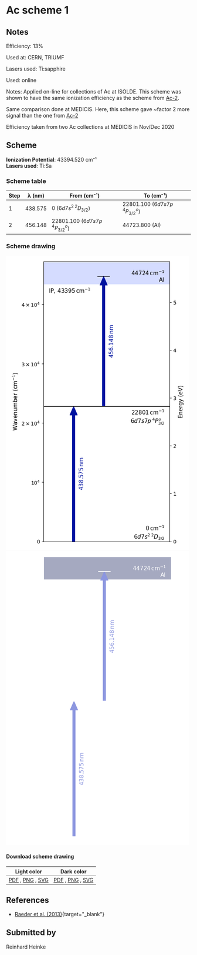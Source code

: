 # Ac scheme 1

## Notes

Efficiency: 13%

Used at: CERN, TRIUMF

Lasers used: Ti:sapphire

Used: online

Notes: Applied on-line for collections of Ac at ISOLDE. This scheme was shown to have the same ionization efficiency as the scheme from [Ac-2](../ac-002).

Same comparison done at MEDICIS. Here, this scheme gave ~factor 2 more signal than the one from [Ac-2](../ac-002)

Efficiency taken from two Ac collections at MEDICIS in Nov/Dec 2020





## Scheme

**Ionization Potential**: 43394.520 cm⁻¹  
**Lasers used**: Ti:Sa

### Scheme table

| Step | λ (nm)  |            From (cm⁻¹)            |             To (cm⁻¹)             |
| ---- | ------- | --------------------------------- | --------------------------------- |
| 1    | 438.575 | 0 ($6d7s^2\,^2D_{3/2}$)           | 22801.100 ($6d7s7p\,^4P_{3/2}^o$) |
| 2    | 456.148 | 22801.100 ($6d7s7p\,^4P_{3/2}^o$) | 44723.800 (AI)                    |


### Scheme drawing

![ac scheme, light mode](ac-001/ac-001-light.png#only-light)
![ac scheme, dark mode](ac-001/ac-001-dark-web.png#only-dark)

#### Download scheme drawing

|                                            Light color                                            |                                           Dark color                                           |
| ------------------------------------------------------------------------------------------------- | ---------------------------------------------------------------------------------------------- |
| [PDF](ac-001/ac-001-light.pdf) , [PNG](ac-001/ac-001-light.png) , [SVG](ac-001/ac-001-light.svg)  | [PDF](ac-001/ac-001-dark.pdf) , [PNG](ac-001/ac-001-dark.png) , [SVG](ac-001/ac-001-dark.svg)  |


## References

  - [Raeder et al. (2013)](https://doi.org/10.1007/s10751-013-0832-7){target="_blank"}



## Submitted by

Reinhard Heinke

